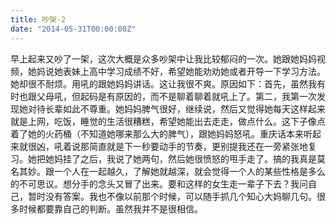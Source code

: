 ```yaml
---
title: 吵架-2
date: "2014-05-31T00:00:00Z"
---
```


早上起来又吵了一架，这次大概是众多吵架中让我比较郁闷的一次。她跟她妈妈视频，她妈说她表妹上高中学习成绩不好，希望她能劝劝她或者开导一下学习方法。她却很不耐烦。用吼的跟她妈妈讲话。这让我很不爽。原因如下：首先，虽然我有时也跟父母吼，但起码是有原因的，而不是聊着聊着就吼上了。第二，我第一次发现她对待长辈如此不尊重。她妈妈脾气很好，继续说，然后又觉得她每天这样起来就是上网，吃饭，睡觉的生活很糟糕，希望她能出去走走，做点什么。这下子像点着了她的火药桶（不知道她哪来那么大的脾气），跟她妈妈怒吼。重庆话本来听起来就很凶，吼着说那简直就是下一秒要动手的节奏，更别提我还在一旁紧张地复习。她把她妈挂了之后，我说了她两句，然后她很愤怒的甩手走了。搞的我真是莫名其妙。跟一个人在一起越久，了解她就越深，就会觉得一个人的某些性格是多么的不可思议。想分手的念头又冒了出来。要和这样的女生走一辈子下去？我问自己，暂时没有答案。我也不像以前那个时候，可以随手抓几个知心大妈聊几句。很多时候都要靠自己的判断。虽然我并不是很相信。
